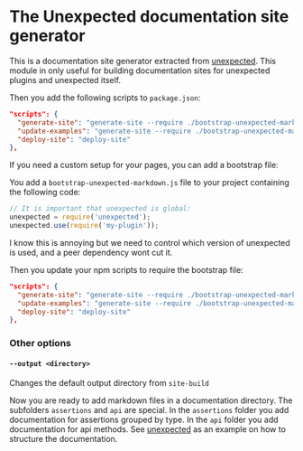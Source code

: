 # The Unexpected documentation site generator

This is a documentation site generator extracted from
[unexpected](http://unexpectedjs.github.io/). This module in only
useful for building documentation sites for unexpected plugins and
unexpected itself.

Then you add the following scripts to `package.json`:

```json
"scripts": {
  "generate-site": "generate-site --require ./bootstrap-unexpected-markdown.js",
  "update-examples": "generate-site --require ./bootstrap-unexpected-markdown.js --update-examples",
  "deploy-site": "deploy-site"
},
```

If you need a custom setup for your pages, you can add a bootstrap file:

You add a `bootstrap-unexpected-markdown.js` file to your project containing the
following code:

```js
// It is important that unexpected is global:
unexpected = require('unexpected');
unexpected.use(require('my-plugin'));
```

I know this is annoying but we need to control which version of unexpected is
used, and a peer dependency wont cut it.

Then you update your npm scripts to require the bootstrap file:

```json
"scripts": {
  "generate-site": "generate-site --require ./bootstrap-unexpected-markdown.js",
  "update-examples": "generate-site --require ./bootstrap-unexpected-markdown.js --update-examples",
  "deploy-site": "deploy-site"
},
```

### Other options

#### `--output <directory>`
Changes the default output directory from `site-build`

Now you are ready to add markdown files in a documentation directory. The
subfolders `assertions` and `api` are special. In the `assertions`
folder you add documentation for assertions grouped by type. In the
`api` folder you add documentation for api methods. See
[unexpected](https://github.com/unexpectedjs/unexpected/tree/master/documentation)
as an example on how to structure the documentation.
